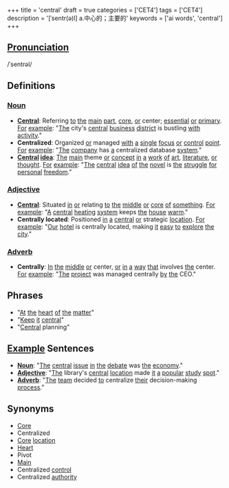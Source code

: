 +++
title = 'central'
draft = true
categories = ['CET4']
tags = ['CET4']
description = '[ˈsentr(ə)l] a.中心的；主要的'
keywords = ['ai words', 'central']
+++

## [Pronunciation](/en/post/pronunciation/)
/ˈsentrəl/

## Definitions
### [Noun](/en/post/noun/)
- **[Central](/en/post/central/)**: Referring [to](/en/post/to/) [the](/en/post/the/) [main](/en/post/main/) [part](/en/post/part/), [core](/en/post/core/), [or](/en/post/or/) center; [essential](/en/post/essential/) [or](/en/post/or/) [primary](/en/post/primary/). [For](/en/post/for/) [example](/en/post/example/): "[The](/en/post/the/) city's [central](/en/post/central/) [business](/en/post/business/) [district](/en/post/district/) is bustling [with](/en/post/with/) [activity](/en/post/activity/)."
- **Centralized**: Organized [or](/en/post/or/) managed [with](/en/post/with/) [a](/en/post/a/) [single](/en/post/single/) [focus](/en/post/focus/) [or](/en/post/or/) [control](/en/post/control/) [point](/en/post/point/). [For](/en/post/for/) [example](/en/post/example/): "[The](/en/post/the/) [company](/en/post/company/) has [a](/en/post/a/) centralized database [system](/en/post/system/)."
- **[Central](/en/post/central/) [idea](/en/post/idea/)**: [The](/en/post/the/) [main](/en/post/main/) theme [or](/en/post/or/) [concept](/en/post/concept/) [in](/en/post/in/) [a](/en/post/a/) [work](/en/post/work/) [of](/en/post/of/) [art](/en/post/art/), [literature](/en/post/literature/), [or](/en/post/or/) [thought](/en/post/thought/). [For](/en/post/for/) [example](/en/post/example/): "[The](/en/post/the/) [central](/en/post/central/) [idea](/en/post/idea/) [of](/en/post/of/) [the](/en/post/the/) [novel](/en/post/novel/) is [the](/en/post/the/) [struggle](/en/post/struggle/) [for](/en/post/for/) [personal](/en/post/personal/) [freedom](/en/post/freedom/)."

### [Adjective](/en/post/adjective/)
- **[Central](/en/post/central/)**: Situated [in](/en/post/in/) [or](/en/post/or/) relating [to](/en/post/to/) [the](/en/post/the/) [middle](/en/post/middle/) [or](/en/post/or/) [core](/en/post/core/) [of](/en/post/of/) [something](/en/post/something/). [For](/en/post/for/) [example](/en/post/example/): "[A](/en/post/a/) [central](/en/post/central/) [heating](/en/post/heating/) [system](/en/post/system/) keeps [the](/en/post/the/) [house](/en/post/house/) [warm](/en/post/warm/)."
- **Centrally located**: Positioned [in](/en/post/in/) [a](/en/post/a/) [central](/en/post/central/) [or](/en/post/or/) strategic [location](/en/post/location/). [For](/en/post/for/) [example](/en/post/example/): "[Our](/en/post/our/) [hotel](/en/post/hotel/) is centrally located, making [it](/en/post/it/) [easy](/en/post/easy/) [to](/en/post/to/) [explore](/en/post/explore/) [the](/en/post/the/) [city](/en/post/city/)."

### [Adverb](/en/post/adverb/)
- **Centrally**: [In](/en/post/in/) [the](/en/post/the/) [middle](/en/post/middle/) [or](/en/post/or/) center, [or](/en/post/or/) [in](/en/post/in/) [a](/en/post/a/) [way](/en/post/way/) [that](/en/post/that/) involves [the](/en/post/the/) center. [For](/en/post/for/) [example](/en/post/example/): "[The](/en/post/the/) [project](/en/post/project/) was managed centrally [by](/en/post/by/) [the](/en/post/the/) CEO."

## Phrases
- "[At](/en/post/at/) [the](/en/post/the/) [heart](/en/post/heart/) [of](/en/post/of/) [the](/en/post/the/) [matter](/en/post/matter/)"
- "[Keep](/en/post/keep/) [it](/en/post/it/) [central](/en/post/central/)"
- "[Central](/en/post/central/) planning"

## [Example](/en/post/example/) Sentences
- **[Noun](/en/post/noun/)**: "[The](/en/post/the/) [central](/en/post/central/) [issue](/en/post/issue/) [in](/en/post/in/) [the](/en/post/the/) [debate](/en/post/debate/) was [the](/en/post/the/) [economy](/en/post/economy/)."
- **[Adjective](/en/post/adjective/)**: "[The](/en/post/the/) library's [central](/en/post/central/) [location](/en/post/location/) made [it](/en/post/it/) [a](/en/post/a/) [popular](/en/post/popular/) [study](/en/post/study/) [spot](/en/post/spot/)."
- **[Adverb](/en/post/adverb/)**: "[The](/en/post/the/) [team](/en/post/team/) decided [to](/en/post/to/) centralize [their](/en/post/their/) decision-making [process](/en/post/process/)."

## Synonyms
- [Core](/en/post/core/)
- Centralized
- [Core](/en/post/core/) [location](/en/post/location/)
- [Heart](/en/post/heart/)
- Pivot
- [Main](/en/post/main/)
- Centralized [control](/en/post/control/)
- Centralized [authority](/en/post/authority/)
